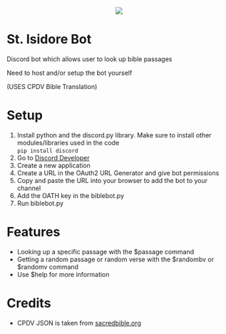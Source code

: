 <p align="center">
  <img src="https://i2.wp.com/www.thomryng.com/amateurmonk/wp-content/uploads/2020/04/3b7b4a0f6370f16514c6568d4a4dc6c7_XL.jpg?fit=200%2C250" />
</p>

# St. Isidore Bot
Discord bot which allows user to look up bible passages 

Need to host and/or setup the bot yourself

(USES CPDV Bible Translation)

# Setup
1) Install python and the discord.py library. Make sure to install other modules/libraries used in the code <br/>
```pip install discord```
2) Go to <a href="https://discord.com/developers/applications">Discord Developer</a>
3) Create a new application
4) Create a URL in the OAuth2 URL Generator and give bot permissions
5) Copy and paste the URL into your browser to add the bot to your channel
6) Add the OATH key in the biblebot.py 
7) Run biblebot.py

# Features

- Looking up a specific passage with the $passage command <br />
- Getting a random passage or random verse with the $randombv or $randomv command  <br />
- Use $help for more information

# Credits 

- CPDV JSON is taken from <a href="http://www.sacredbible.org/">sacredbible.org</a>

